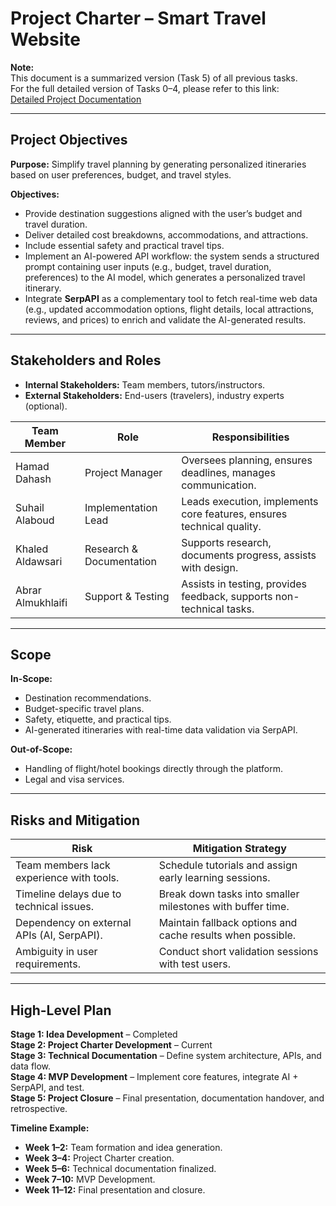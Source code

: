 # Project Charter – Smart Travel Website

**Note:**  
This document is a summarized version (Task 5) of all previous tasks.  
For the full detailed version of Tasks 0–4, please refer to this link:  
[Detailed Project Documentation](https://github.com/z502wa/Portfolio-Project/blob/main/README.md)

---

## Project Objectives
**Purpose:** Simplify travel planning by generating personalized itineraries based on user preferences, budget, and travel styles.

**Objectives:**
- Provide destination suggestions aligned with the user’s budget and travel duration.  
- Deliver detailed cost breakdowns, accommodations, and attractions.  
- Include essential safety and practical travel tips.  
- Implement an AI-powered API workflow: the system sends a structured prompt containing user inputs (e.g., budget, travel duration, preferences) to the AI model, which generates a personalized travel itinerary.  
- Integrate **SerpAPI** as a complementary tool to fetch real-time web data (e.g., updated accommodation options, flight details, local attractions, reviews, and prices) to enrich and validate the AI-generated results.  

---

## Stakeholders and Roles
- **Internal Stakeholders:** Team members, tutors/instructors.  
- **External Stakeholders:** End-users (travelers), industry experts (optional).  

| Team Member       | Role                   | Responsibilities                                                |
|-------------------|------------------------|----------------------------------------------------------------|
| Hamad Dahash      | Project Manager        | Oversees planning, ensures deadlines, manages communication.   |
| Suhail Alaboud    | Implementation Lead    | Leads execution, implements core features, ensures technical quality. |
| Khaled Aldawsari  | Research & Documentation | Supports research, documents progress, assists with design.    |
| Abrar Almukhlaifi | Support & Testing      | Assists in testing, provides feedback, supports non-technical tasks. |

---

## Scope
**In-Scope:**
- Destination recommendations.  
- Budget-specific travel plans.  
- Safety, etiquette, and practical tips.  
- AI-generated itineraries with real-time data validation via SerpAPI.  

**Out-of-Scope:**
- Handling of flight/hotel bookings directly through the platform.  
- Legal and visa services.  

---

## Risks and Mitigation
| Risk                                      | Mitigation Strategy                                             |
|-------------------------------------------|----------------------------------------------------------------|
| Team members lack experience with tools.  | Schedule tutorials and assign early learning sessions.          |
| Timeline delays due to technical issues.  | Break down tasks into smaller milestones with buffer time.      |
| Dependency on external APIs (AI, SerpAPI).| Maintain fallback options and cache results when possible.      |
| Ambiguity in user requirements.           | Conduct short validation sessions with test users.              |

---

## High-Level Plan
**Stage 1: Idea Development** – Completed  
**Stage 2: Project Charter Development** – Current  
**Stage 3: Technical Documentation** – Define system architecture, APIs, and data flow.  
**Stage 4: MVP Development** – Implement core features, integrate AI + SerpAPI, and test.  
**Stage 5: Project Closure** – Final presentation, documentation handover, and retrospective.  

**Timeline Example:**
- **Week 1–2:** Team formation and idea generation.  
- **Week 3–4:** Project Charter creation.  
- **Week 5–6:** Technical documentation finalized.  
- **Week 7–10:** MVP Development.  
- **Week 11–12:** Final presentation and closure.  
